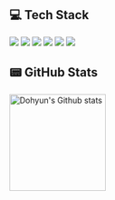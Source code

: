 ## 💻 Tech Stack
<img src="https://img.shields.io/badge/Flutter-02569B?style=flat&logo=Flutter&logoColor=white"/> <img src="https://img.shields.io/badge/Dart-0175C2?style=flat&logo=Dart&logoColor=white"/> <img src="https://img.shields.io/badge/MySQL-4479A1?style=flat&logo=MySQL&logoColor=white"/> <img src="https://img.shields.io/badge/Java-F37C20?style=flat&logo=Java&logoColor=white"/> <img src="https://img.shields.io/badge/PHP-777BB4?style=flat&logo=PHP&logoColor=white"/> <img src="https://img.shields.io/badge/Laravel-FF2D20?style=flat&logo=Laravel&logoColor=white"/>


## 📟 GitHub Stats
<a href="https://github.com/dohyxx"><img align="center" style="height:170px" src="https://github-readme-stats.vercel.app/api?username=dohyxx&show_icons=true&include_all_commits=true&theme=swift&hide_border=true" alt="Dohyun's Github stats" /></a>


